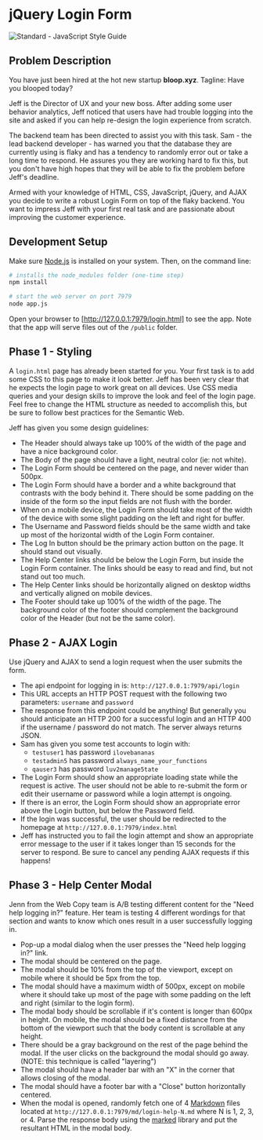# jQuery Login Form

<img src="https://img.shields.io/badge/code_style-standard-brightgreen.svg" alt="Standard - JavaScript Style Guide">

## Problem Description

You have just been hired at the hot new startup **bloop.xyz**. Tagline: Have you
blooped today?

Jeff is the Director of UX and your new boss. After adding some user behavior
analytics, Jeff noticed that users have had trouble logging into the site and
asked if you can help re-design the login experience from scratch.

The backend team has been directed to assist you with this task. Sam - the lead
backend developer - has warned you that the database they are currently using is
flaky and has a tendency to randomly error out or take a long time to respond.
He assures you they are working hard to fix this, but you don't have high hopes
that they will be able to fix the problem before Jeff's deadline.

Armed with your knowledge of HTML, CSS, JavaScript, jQuery, and AJAX you decide
to write a robust Login Form on top of the flaky backend. You want to impress
Jeff with your first real task and are passionate about improving the customer
experience.

## Development Setup

Make sure [Node.js] is installed on your system. Then, on the command line:

```sh
# installs the node_modules folder (one-time step)
npm install

# start the web server on port 7979
node app.js
```

Open your browser to [http://127.0.0.1:7979/login.html] to see the app. Note
that the app will serve files out of the `/public` folder.

[Node.js]:https://nodejs.org/en/
[http://127.0.0.1:7979/login.html]:http://127.0.0.1:7979/login.html

## Phase 1 - Styling

A `login.html` page has already been started for you. Your first task is to add
some CSS to this page to make it look better. Jeff has been very clear that he
expects the login page to work great on all devices. Use CSS media queries and
your design skills to improve the look and feel of the login page. Feel free to
change the HTML structure as needed to accomplish this, but be sure to follow
best practices for the Semantic Web.

Jeff has given you some design guidelines:
- The Header should always take up 100% of the width of the page and have a nice
  background color.
- The Body of the page should have a light, neutral color (ie: not white).
- The Login Form should be centered on the page, and never wider than 500px.
- The Login Form should have a border and a white background that contrasts with
  the body behind it. There should be some padding on the inside of the form so
  the input fields are not flush with the border.
- When on a mobile device, the Login Form should take most of the width of the
  device with some slight padding on the left and right for buffer.
- The Username and Password fields should be the same width and take up most
  of the horizontal width of the Login Form container.
- The Log In button should be the primary action button on the page. It should
  stand out visually.
- The Help Center links should be below the Login Form, but inside the Login
  Form container. The links should be easy to read and find, but not stand out
  too much.
- The Help Center links should be horizontally aligned on desktop widths and
  vertically aligned on mobile devices.
- The Footer should take up 100% of the width of the page. The background color
  of the footer should complement the background color of the Header (but not be
  the same color).

## Phase 2 - AJAX Login

Use jQuery and AJAX to send a login request when the user submits the form.

- The api endpoint for logging in is: `http://127.0.0.1:7979/api/login`
- This URL accepts an HTTP POST request with the following two parameters:
  `username` and `password`
- The response from this endpoint could be anything! But generally you should
  anticipate an HTTP 200 for a successful login and an HTTP 400 if the username
  / password do not match. The server always returns JSON.
- Sam has given you some test accounts to login with:
  - `testuser1` has password `ilovebananas`
  - `testadmin5` has password `always_name_your_functions`
  - `qauser3` has password `luv2manage5tate`
- The Login Form should show an appropriate loading state while the request is
  active. The user should not be able to re-submit the form or edit their
  username or password while a login attempt is ongoing.
- If there is an error, the Login Form should show an appropriate error above
  the Login button, but below the Password field.
- If the login was successful, the user should be redirected to the homepage at
  `http://127.0.0.1:7979/index.html`
- Jeff has instructed you to fail the login attempt and show an appropriate
  error message to the user if it takes longer than 15 seconds for the server to
  respond. Be sure to cancel any pending AJAX requests if this happens!

## Phase 3 - Help Center Modal

Jenn from the Web Copy team is A/B testing different content for the "Need help
logging in?" feature. Her team is testing 4 different wordings for that section
and wants to know which ones result in a user successfully logging in.

- Pop-up a modal dialog when the user presses the "Need help logging in?" link.
- The modal should be centered on the page.
- The modal should be 10% from the top of the viewport, except on mobile where
  it should be 5px from the top.
- The modal should have a maximum width of 500px, except on mobile where it should
  take up most of the page with some padding on the left and right (similar to the login form).
- The modal body should be scrollable if it's content is longer than 600px in height.
  On mobile, the modal should be a fixed distance from the bottom of the viewport such
  that the body content is scrollable at any height.
- There should be a gray background on the rest of the page behind the modal. If
  the user clicks on the background the modal should go away. (NOTE: this technique is called "layering")
- The modal should have a header bar with an "X" in the corner that allows closing
  of the modal.
- The modal should have a footer bar with a "Close" button horizontally centered.
- When the modal is opened, randomly fetch one of 4 [Markdown] files located at
  `http://127.0.0.1:7979/md/login-help-N.md` where N is 1, 2, 3, or 4. Parse the
  response body using the [marked] library and put the resultant HTML in the modal body.

[Markdown]:https://guides.github.com/features/mastering-markdown/
[marked]:https://github.com/chjj/marked
